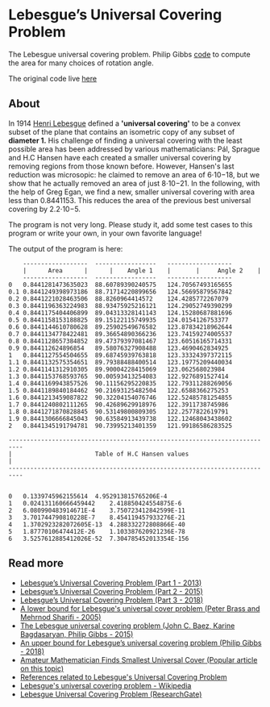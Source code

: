 # Lebesgue’s Universal Covering Problem

The Lebesgue universal covering problem. Philip Gibbs [code](http://math.ucr.edu/home/baez/mathematical/lebesgue.java) to compute the area for many choices of rotation angle.  

The original code live [here](https://github.com/PhilipGibbs/Lebesgue)

## About

In 1914 [Henri Lebesgue](https://en.wikipedia.org/wiki/Henri_Lebesgue) defined a **'universal covering'** to be a convex subset
of the plane that contains an isometric copy of any subset of **diameter 1.** 
His challenge of finding a universal covering with the least possible area has been addressed by various mathematicians: Pál, Sprague and H.C Hansen have each created a smaller universal covering by removing regions from those known before.  However, Hansen's last reduction was microsopic: he claimed to remove an area of 6⋅10−18, but we show that he actually removed an area of just 8⋅10−21.  In the following, with the help of Greg Egan, we find a new, smaller universal covering with area less than 0.8441153. This reduces the area of the previous best universal covering by 2.2⋅10−5.

The program is not very long. Please study it, add some test cases to this program or write your own, in your own favorite language! 

The output of the program is here:

```
	------------------	-----------------	------------------
	|      Area      |     	|    Angle 1    |   	|     Angle 2    |
	------------------	-----------------	------------------
0	0.8441281473635023	88.60789390240575	124.70567493165655
0.1	0.8441249398973186	88.71714220899656	124.56695879567842
0.2	0.8441221028463506	88.8260964414572	124.4285772267079
0.3	0.8441196363224983	88.93475925216121	124.29052749390299
0.4	0.8441175404406899	89.04313328141143	124.15280687881696
0.5	0.8441158153188825	89.15122115749935	124.0154126753377
0.6	0.8441144610780628	89.25902549676582	123.87834218962644
0.7	0.8441134778422481	89.36654890366236	123.74159274005537
0.8	0.8441128657384852	89.47379397081467	123.60516165714331
0.9	0.844112624896854	89.58076327908488	123.4690462834925
1	0.8441127554504655	89.68745939763818	123.33324397372115
1.1	0.8441132575354651	89.79388488400514	123.19775209440034
1.2	0.8441141312910305	89.90004228415069	123.062568023984
1.3	0.8441153768593765	90.00593413254083	122.9276891527414
1.4	0.8441169943857526	90.11156295220835	122.79311288269056
1.5	0.8441189840184462	90.21693125482504	122.6588366275253
1.6	0.8441213459087822	90.32204154076746	122.52485781254855
1.7	0.8441240802111265	90.42689629918976	122.3911738745986
1.8	0.8441271870828845	90.53149800809305	122.2577822619791
1.9	0.8441306666845043	90.63584913439738	122.12468043438602
2	0.8441345191794781	90.73995213401359	121.99186586283525

--------------------------------------------------------------------------
|                       Table of H.C Hansen values                       |
--------------------------------------------------------------------------


0	0.1339745962155614	4.952913815765206E-4
1	0.024131160666459442	2.418850424554875E-6
2	6.080990483914671E-4	3.750723412842599E-11
3	3.701744790810228E-7	8.454119457933276E-21
4	1.3702923282072605E-13	4.288332272808866E-40
5	1.87770106474412E-26	1.103387620921236E-78
6	3.5257612885412026E-52	7.304785452013354E-156

```


## Read more

* [Lebesgue’s Universal Covering Problem (Part 1 - 2013)](https://johncarlosbaez.wordpress.com/2013/12/08/lebesgues-universal-covering-problem/)
* [Lebesgue’s Universal Covering Problem (Part 2 - 2015)](https://johncarlosbaez.wordpress.com/2015/02/03/lebesgues-universal-covering-problem-part-2/)
* [Lebesgue’s Universal Covering Problem (Part 3 - 2018)](https://johncarlosbaez.wordpress.com/2018/10/07/lebesgue-universal-covering-problem-part-3/)
* [A lower bound for Lebesgue's universal cover problem (Peter Brass and Mehrnod Sharifi - 2005)](http://www.cs.cmu.edu/~mehrbod/UC05.pdf)
* [The Lebesgue universal covering problem (John C. Baez, Karine Bagdasaryan, Philip Gibbs - 2015)](http://jocg.org/v6n1p12)
* [An upper bound for Lebesgue’s universal covering problem (Philip Gibbs - 2018)](http://vixra.org/abs/1801.0292)
* [Amateur Mathematician Finds Smallest Universal Cover (Popular article on this topic)](https://www.quantamagazine.org/amateur-mathematician-finds-smallest-universal-cover-20181115/)
* [References related to Lebesgue's Universal Covering Problem](https://github.com/PhilipGibbs/Lebesgue/blob/master/References.md#h-g-eggleston-minimal-universal-covers-in-en-isreal-j-of-math-1963)
* [Lebesgue's universal covering problem - Wikipedia](https://en.wikipedia.org/wiki/Lebesgue's_universal_covering_problem)
* [Lebesgue Universal Covering Problem (ResearchGate)](https://www.researchgate.net/project/Lebesgue-Universal-Covering-Problem)
